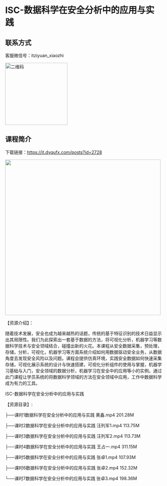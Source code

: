 # ISC-数据科学在安全分析中的应用与实践

## 联系方式

客服微信号：itziyuan_xiaozhi

<img src="https://ziyuanyun.oss-cn-guangzhou.aliyuncs.com/common/20240614073449/666b82192834a.jpg" width="200" height="200" alt="二维码">

## 课程简介

下载链接：https://it.dyqufx.com/posts?id=2728

<img src="https://ziyuanyun.oss-cn-guangzhou.aliyuncs.com/yun/20240515184244/664491a4cfe5b.jpg" width="500" alt="">

  【资源介绍】：

 随着技术发展，安全也成为越来越热的话题，传统的基于特征识别的技术日益显示出其局限性。我们为此探索出一套基于数据的方法，将可视化分析，机器学习等数据科学技术与安全领域结合，碰撞出新的火花。本课程从安全数据采集，预处理，存储，分析，可视化，机器学习等方面系统介绍如何用数据驱动安全业务，从数据角度去发现安全风险以及问题。课程会提供仿真环境，实践安全数据如何快速采集存储，可视化展示系统的设计与快速搭建，可视化分析组件的使用与掌握，机器学习基础与入门，安全领域的数据分析，机器学习在安全中的应用等小的实例。通过此门课程让学员系统的将数据科学领域的方法在安全领域中应用，工作中数据科学成为有力的工具。

 ISC-数据科学在安全分析中的应用与实践



 【资源目录】:

 ├──课时1数据科学在安全分析中的应用与实践 黄鑫.mp4 201.28M

 ├──课时2数据科学在安全分析中的应用与实践 汪列军1.mp4 113.75M

 ├──课时3数据科学在安全分析中的应用与实践 汪列军2.mp4 113.73M

 ├──课时4数据科学在安全分析中的应用与实践 王占一.mp4 311.15M

 ├──课时5数据科学在安全分析中的应用与实践 张卓1.mp4 107.93M

 ├──课时6数据科学在安全分析中的应用与实践 张卓2.mp4 152.32M

 └──课时7数据科学在安全分析中的应用与实践 张卓3.mp4 198.36M

  